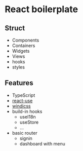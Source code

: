 # React boilerplate

## Struct

- Components
- Containers
- Widgets
- Views
- hooks
- styles

## Features

- TypeScript
- [react-use](https://github.com/streamich/react-use)
- [windicss]()
- build-in hooks
  - useI18n
  - useStore
  - ...
- basic router
  - signin 
  - dashboard with menu